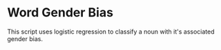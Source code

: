 # Word Gender Bias
This script uses logistic regression to classify a noun with it's associated gender bias.
